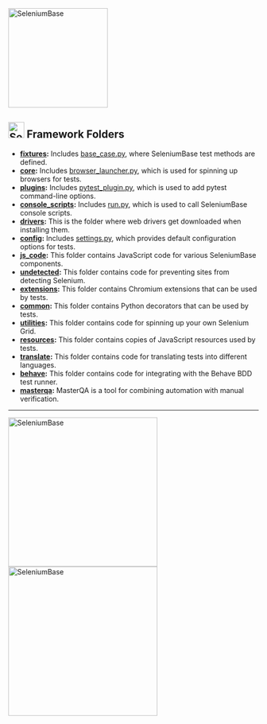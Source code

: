 <img src="https://seleniumbase.io/img/sb_logo_10.png" alt="SeleniumBase" width="200" />

<h2><img src="https://seleniumbase.io/img/logo3a.png" title="SeleniumBase" width="32" /> Framework Folders</h2>

* <b>[fixtures](https://github.com/seleniumbase/SeleniumBase/tree/master/seleniumbase/fixtures):</b> Includes [base_case.py](https://github.com/seleniumbase/SeleniumBase/blob/master/seleniumbase/fixtures/base_case.py), where SeleniumBase test methods are defined.
* <b>[core](https://github.com/seleniumbase/SeleniumBase/tree/master/seleniumbase/core):</b> Includes [browser_launcher.py](https://github.com/seleniumbase/SeleniumBase/blob/master/seleniumbase/core/browser_launcher.py), which is used for spinning up browsers for tests.
* <b>[plugins](https://github.com/seleniumbase/SeleniumBase/tree/master/seleniumbase/plugins):</b> Includes [pytest_plugin.py](https://github.com/seleniumbase/SeleniumBase/blob/master/seleniumbase/plugins/pytest_plugin.py), which is used to add pytest command-line options.
* <b>[console_scripts](https://github.com/seleniumbase/SeleniumBase/tree/master/seleniumbase/console_scripts):</b> Includes [run.py](https://github.com/seleniumbase/SeleniumBase/blob/master/seleniumbase/console_scripts/run.py), which is used to call SeleniumBase console scripts.
* <b>[drivers](https://github.com/seleniumbase/SeleniumBase/tree/master/seleniumbase/drivers):</b> This is the folder where web drivers get downloaded when installing them.
* <b>[config](https://github.com/seleniumbase/SeleniumBase/tree/master/seleniumbase/config):</b> Includes [settings.py](https://github.com/seleniumbase/SeleniumBase/blob/master/seleniumbase/config/settings.py), which provides default configuration options for tests.
* <b>[js_code](https://github.com/seleniumbase/SeleniumBase/tree/master/seleniumbase/js_code):</b> This folder contains JavaScript code for various SeleniumBase components.
* <b>[undetected](https://github.com/seleniumbase/SeleniumBase/tree/master/seleniumbase/undetected):</b> This folder contains code for preventing sites from detecting Selenium.
* <b>[extensions](https://github.com/seleniumbase/SeleniumBase/tree/master/seleniumbase/extensions):</b> This folder contains Chromium extensions that can be used by tests.
* <b>[common](https://github.com/seleniumbase/SeleniumBase/tree/master/seleniumbase/common):</b> This folder contains Python decorators that can be used by tests.
* <b>[utilities](https://github.com/seleniumbase/SeleniumBase/tree/master/seleniumbase/utilities):</b> This folder contains code for spinning up your own Selenium Grid.
* <b>[resources](https://github.com/seleniumbase/SeleniumBase/tree/master/seleniumbase/resources):</b> This folder contains copies of JavaScript resources used by tests.
* <b>[translate](https://github.com/seleniumbase/SeleniumBase/tree/master/seleniumbase/translate):</b> This folder contains code for translating tests into different languages.
* <b>[behave](https://github.com/seleniumbase/SeleniumBase/tree/master/seleniumbase/behave):</b> This folder contains code for integrating with the Behave BDD test runner.
* <b>[masterqa](https://github.com/seleniumbase/SeleniumBase/tree/master/seleniumbase/masterqa):</b> MasterQA is a tool for combining automation with manual verification.

--------

<img src="https://seleniumbase.io/cdn/img/sb_text_f.png" title="SeleniumBase" align="center" width="300">

<div><a href="https://github.com/seleniumbase/SeleniumBase"><img src="https://seleniumbase.io/cdn/img/sb_logo_gs.png" alt="SeleniumBase" width="300" /></a></div>
